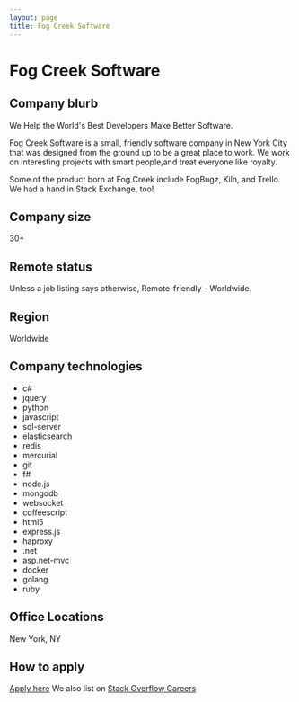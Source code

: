 ```yaml
---
layout: page
title: Fog Creek Software
---
```


# Fog Creek Software

## Company blurb

We Help the World's Best Developers Make Better Software.

Fog Creek Software is a small, friendly software company in New York City that was designed from the ground up to be a great place to work. We work on interesting projects with smart people,and treat everyone like royalty.

Some of the product born at Fog Creek include FogBugz, Kiln, and Trello. We had a hand in Stack Exchange, too!

## Company size

30+

## Remote status

Unless a job listing says otherwise, Remote-friendly - Worldwide.

## Region

Worldwide

## Company technologies

- c#
- jquery
- python
- javascript
- sql-server
- elasticsearch
- redis
- mercurial
- git
- f#
- node.js
- mongodb
- websocket
- coffeescript
- html5
- express.js
- haproxy
- .net
- asp.net-mvc
- docker
- golang
- ruby

## Office Locations

New York, NY

## How to apply

[Apply here](https://www.fogcreek.com/careers/)
We also list on [Stack Overflow Careers](https://stackoverflow.com/jobs/companies/fog-creek-software)
